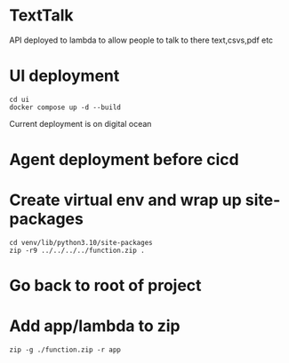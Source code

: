 # TextTalk
API deployed to lambda to allow people to talk to there text,csvs,pdf etc


# UI deployment
```
cd ui
docker compose up -d --build
```

Current deployment is on digital ocean 


# Agent deployment before cicd
# Create virtual env and wrap up site-packages
```
cd venv/lib/python3.10/site-packages
zip -r9 ../../../../function.zip .
```

# Go back to root of project
# Add app/lambda to zip
```
zip -g ./function.zip -r app
```